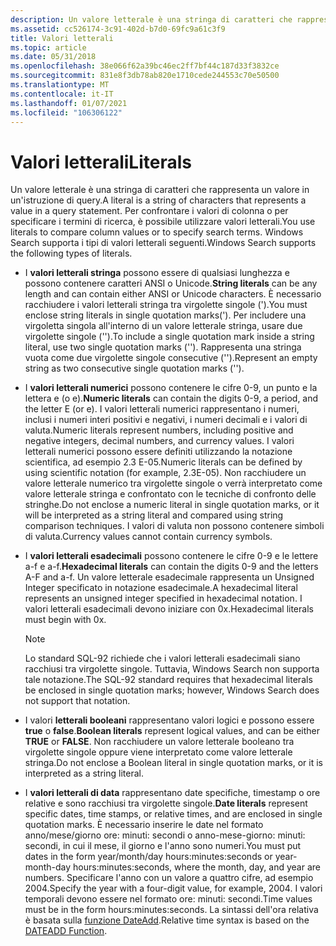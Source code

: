 ```yaml
---
description: Un valore letterale è una stringa di caratteri che rappresenta un valore in un'istruzione di query. Per confrontare i valori di colonna o per specificare i termini di ricerca, è possibile utilizzare valori letterali. Windows Search supporta i tipi di valori letterali seguenti.
ms.assetid: cc526174-3c91-402d-b7d0-69fc9a61c3f9
title: Valori letterali
ms.topic: article
ms.date: 05/31/2018
ms.openlocfilehash: 38e066f62a39bc46ec2ff7bf44c187d33f3832ce
ms.sourcegitcommit: 831e8f3db78ab820e1710cede244553c70e50500
ms.translationtype: MT
ms.contentlocale: it-IT
ms.lasthandoff: 01/07/2021
ms.locfileid: "106306122"
---
```

# <a name="literals"></a><span data-ttu-id="5aaa3-105">Valori letterali</span><span class="sxs-lookup"><span data-stu-id="5aaa3-105">Literals</span></span>

<span data-ttu-id="5aaa3-106">Un valore letterale è una stringa di caratteri che rappresenta un valore in un'istruzione di query.</span><span class="sxs-lookup"><span data-stu-id="5aaa3-106">A literal is a string of characters that represents a value in a query statement.</span></span> <span data-ttu-id="5aaa3-107">Per confrontare i valori di colonna o per specificare i termini di ricerca, è possibile utilizzare valori letterali.</span><span class="sxs-lookup"><span data-stu-id="5aaa3-107">You use literals to compare column values or to specify search terms.</span></span> <span data-ttu-id="5aaa3-108">Windows Search supporta i tipi di valori letterali seguenti.</span><span class="sxs-lookup"><span data-stu-id="5aaa3-108">Windows Search supports the following types of literals.</span></span>


-   <span data-ttu-id="5aaa3-109">I **valori letterali stringa** possono essere di qualsiasi lunghezza e possono contenere caratteri ANSI o Unicode.</span><span class="sxs-lookup"><span data-stu-id="5aaa3-109">**String literals** can be any length and can contain either ANSI or Unicode characters.</span></span> <span data-ttu-id="5aaa3-110">È necessario racchiudere i valori letterali stringa tra virgolette singole (').</span><span class="sxs-lookup"><span data-stu-id="5aaa3-110">You must enclose string literals in single quotation marks(').</span></span> <span data-ttu-id="5aaa3-111">Per includere una virgoletta singola all'interno di un valore letterale stringa, usare due virgolette singole ('').</span><span class="sxs-lookup"><span data-stu-id="5aaa3-111">To include a single quotation mark inside a string literal, use two single quotation marks ('').</span></span> <span data-ttu-id="5aaa3-112">Rappresenta una stringa vuota come due virgolette singole consecutive ('').</span><span class="sxs-lookup"><span data-stu-id="5aaa3-112">Represent an empty string as two consecutive single quotation marks ('').</span></span>
-   <span data-ttu-id="5aaa3-113">I **valori letterali numerici** possono contenere le cifre 0-9, un punto e la lettera e (o e).</span><span class="sxs-lookup"><span data-stu-id="5aaa3-113">**Numeric literals** can contain the digits 0-9, a period, and the letter E (or e).</span></span> <span data-ttu-id="5aaa3-114">I valori letterali numerici rappresentano i numeri, inclusi i numeri interi positivi e negativi, i numeri decimali e i valori di valuta.</span><span class="sxs-lookup"><span data-stu-id="5aaa3-114">Numeric literals represent numbers, including positive and negative integers, decimal numbers, and currency values.</span></span> <span data-ttu-id="5aaa3-115">I valori letterali numerici possono essere definiti utilizzando la notazione scientifica, ad esempio 2.3 E-05.</span><span class="sxs-lookup"><span data-stu-id="5aaa3-115">Numeric literals can be defined by using scientific notation (for example, 2.3E-05).</span></span> <span data-ttu-id="5aaa3-116">Non racchiudere un valore letterale numerico tra virgolette singole o verrà interpretato come valore letterale stringa e confrontato con le tecniche di confronto delle stringhe.</span><span class="sxs-lookup"><span data-stu-id="5aaa3-116">Do not enclose a numeric literal in single quotation marks, or it will be interpreted as a string literal and compared using string comparison techniques.</span></span> <span data-ttu-id="5aaa3-117">I valori di valuta non possono contenere simboli di valuta.</span><span class="sxs-lookup"><span data-stu-id="5aaa3-117">Currency values cannot contain currency symbols.</span></span>
-   <span data-ttu-id="5aaa3-118">I **valori letterali esadecimali** possono contenere le cifre 0-9 e le lettere a-f e a-f.</span><span class="sxs-lookup"><span data-stu-id="5aaa3-118">**Hexadecimal literals** can contain the digits 0-9 and the letters A-F and a-f.</span></span> <span data-ttu-id="5aaa3-119">Un valore letterale esadecimale rappresenta un Unsigned Integer specificato in notazione esadecimale.</span><span class="sxs-lookup"><span data-stu-id="5aaa3-119">A hexadecimal literal represents an unsigned integer specified in hexadecimal notation.</span></span> <span data-ttu-id="5aaa3-120">I valori letterali esadecimali devono iniziare con 0x.</span><span class="sxs-lookup"><span data-stu-id="5aaa3-120">Hexadecimal literals must begin with 0x.</span></span>
    > [!Note]  
    > <span data-ttu-id="5aaa3-121">Lo standard SQL-92 richiede che i valori letterali esadecimali siano racchiusi tra virgolette singole. Tuttavia, Windows Search non supporta tale notazione.</span><span class="sxs-lookup"><span data-stu-id="5aaa3-121">The SQL-92 standard requires that hexadecimal literals be enclosed in single quotation marks; however, Windows Search does not support that notation.</span></span>

     

-   <span data-ttu-id="5aaa3-122">I valori **letterali booleani** rappresentano valori logici e possono essere **true** o **false**.</span><span class="sxs-lookup"><span data-stu-id="5aaa3-122">**Boolean literals** represent logical values, and can be either **TRUE** or **FALSE**.</span></span> <span data-ttu-id="5aaa3-123">Non racchiudere un valore letterale booleano tra virgolette singole oppure viene interpretato come valore letterale stringa.</span><span class="sxs-lookup"><span data-stu-id="5aaa3-123">Do not enclose a Boolean literal in single quotation marks, or it is interpreted as a string literal.</span></span>
-   <span data-ttu-id="5aaa3-124">I **valori letterali di data** rappresentano date specifiche, timestamp o ore relative e sono racchiusi tra virgolette singole.</span><span class="sxs-lookup"><span data-stu-id="5aaa3-124">**Date literals** represent specific dates, time stamps, or relative times, and are enclosed in single quotation marks.</span></span> <span data-ttu-id="5aaa3-125">È necessario inserire le date nel formato anno/mese/giorno ore: minuti: secondi o anno-mese-giorno: minuti: secondi, in cui il mese, il giorno e l'anno sono numeri.</span><span class="sxs-lookup"><span data-stu-id="5aaa3-125">You must put dates in the form year/month/day hours:minutes:seconds or year-month-day hours:minutes:seconds, where the month, day, and year are numbers.</span></span> <span data-ttu-id="5aaa3-126">Specificare l'anno con un valore a quattro cifre, ad esempio 2004.</span><span class="sxs-lookup"><span data-stu-id="5aaa3-126">Specify the year with a four-digit value, for example, 2004.</span></span> <span data-ttu-id="5aaa3-127">I valori temporali devono essere nel formato ore: minuti: secondi.</span><span class="sxs-lookup"><span data-stu-id="5aaa3-127">Time values must be in the form hours:minutes:seconds.</span></span> <span data-ttu-id="5aaa3-128">La sintassi dell'ora relativa è basata sulla [funzione DateAdd](-search-sql-dateadd.md).</span><span class="sxs-lookup"><span data-stu-id="5aaa3-128">Relative time syntax is based on the [DATEADD Function](-search-sql-dateadd.md).</span></span>

 

 



